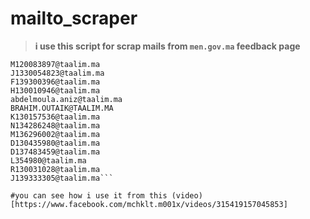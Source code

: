 # mailto_scraper
>**i use this script for scrap mails from `men.gov.ma` feedback page**
```E142032958@taalim.ma
M120083897@taalim.ma
J1330054823@taalim.ma
F139300396@taalim.ma
H130010946@taalim.ma
abdelmoula.aniz@taalim.ma
BRAHIM.OUTAIK@TAALIM.MA
K130157536@taalim.ma
N134286248@taalim.ma
M136296002@taalim.ma
D130435980@taalim.ma
D137483459@taalim.ma
L354980@taalim.ma
R130031028@taalim.ma
J139333305@taalim.ma```

#you can see how i use it from this (video)[https://www.facebook.com/mchklt.m001x/videos/315419157045853] 
